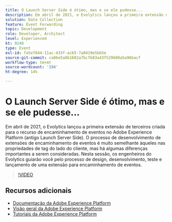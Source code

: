 ```yaml
---
title: O Launch Server Side é ótimo, mas e se ele pudesse...
description: Em abril de 2021, o Evolytics lançou a primeira extensão de terceiros criada para o recurso de encaminhamento de eventos no Adobe Experience Platform (antigo Launch Server Side). O processo de desenvolvimento de extensões de encaminhamento de eventos é muito semelhante àqueles nas propriedades de tag do lado do cliente, mas há algumas diferenças importantes a serem consideradas. Nesta sessão, os engenheiros do Evolytics guiarão você pelo processo de design, desenvolvimento, teste e lançamento de uma extensão para encaminhamento de eventos.
solution: Data Collection
feature: Event Forwarding
topic: Development
role: Developer, Architect
level: Experienced
kt: 9148
type: Event
exl-id: fa5ef844-11ac-433f-acb5-7a8419e5bb5e
source-git-commit: ca06e5a8b1602a7bcfb83a43f529680a5a96bacf
workflow-type: tm+mt
source-wordcount: '194'
ht-degree: 14%

---
```


# O Launch Server Side é ótimo, mas e se ele pudesse...

Em abril de 2021, o Evolytics lançou a primeira extensão de terceiros criada para o recurso de encaminhamento de eventos no Adobe Experience Platform (antigo Launch Server Side). O processo de desenvolvimento de extensões de encaminhamento de eventos é muito semelhante àqueles nas propriedades de tag do lado do cliente, mas há algumas diferenças importantes a serem consideradas. Nesta sessão, os engenheiros do Evolytics guiarão você pelo processo de design, desenvolvimento, teste e lançamento de uma extensão para encaminhamento de eventos.

>[!VIDEO](https://video.tv.adobe.com/v/337591/?quality=12&learn=on&hidetitle=true)

## Recursos adicionais

- [Documentação da Adobe Experience Platform](https://experienceleague.adobe.com/docs/experience-platform.html)
- [Visão geral da Adobe Experience Platform](https://experienceleague.adobe.com/docs/experience-platform/landing/home.html?lang=pt-BR)
- [Tutoriais da Adobe Experience Platform](https://experienceleague.adobe.com/docs/platform-learn/tutorials/overview.html?lang=pt-BR)
